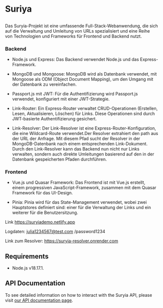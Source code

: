 # Suriya
## 

Das Suryia-Projekt ist eine umfassende Full-Stack-Webanwendung, die sich auf die Verwaltung und Umleitung von URLs spezialisiert und eine Reihe von Technologien und Frameworks für Frontend und Backend nutzt. 

### Backend

- Node.js und Express: Das Backend verwendet Node.js und das Express-Framework.

- MongoDB und Mongoose: MongoDB wird als Datenbank verwendet, mit Mongoose als ODM (Object Document Mapping), um den Umgang mit der Datenbank zu vereinfachen.

- Passport.js mit JWT: Für die Authentifizierung wird Passport.js verwendet, konfiguriert mit einer JWT-Strategie.

- Link-Router: Ein Express-Router verwaltet CRUD-Operationen (Erstellen, Lesen, Aktualisieren, Löschen) für Links. Diese Operationen sind durch JWT-basierte Authentifizierung gesichert.

- Link-Resolver: Der Link-Resolver ist eine Express-Router-Konfiguration, die eine Wildcard-Route verwendet.Der Resolver extrahiert den path aus der URL der 
                 Anfrage. Mit diesem Pfad sucht der Resolver in der MongoDB-Datenbank nach einem entsprechenden Link-Dokument. Durch den Link-Resolver kann das Backend nun nicht nur 
                 Links verwalten, sondern auch direkte Umleitungen basierend auf den in der Datenbank gespeicherten Pfaden durchführen.

### Frontend

- Vue.js und Quasar Framework: Das Frontend ist mit Vue.js erstellt, einem progressiven JavaScript-Framework, zusammen mit dem Quasar Framework für das UI-Design.

- Pinia: Pinia wird für das State-Management verwendet, wobei zwei Hauptstores definiert sind: einer für die Verwaltung der Links und ein weiterer für die Benutzersitzung.

Link 
https://suryiademo.netlify.app

Logdaten: julia1234567@test.com /password1234

Link zum Resolver:
https://suryia-resolver.onrender.com

## Requirements

- Node.js v18.17.1.

## API Documentation
To see detailed information on how to interact with the Suryia API, please visit [our API documentation page](https://documenter.getpostman.com/view/29432245/2s9Y5bPg9U).
